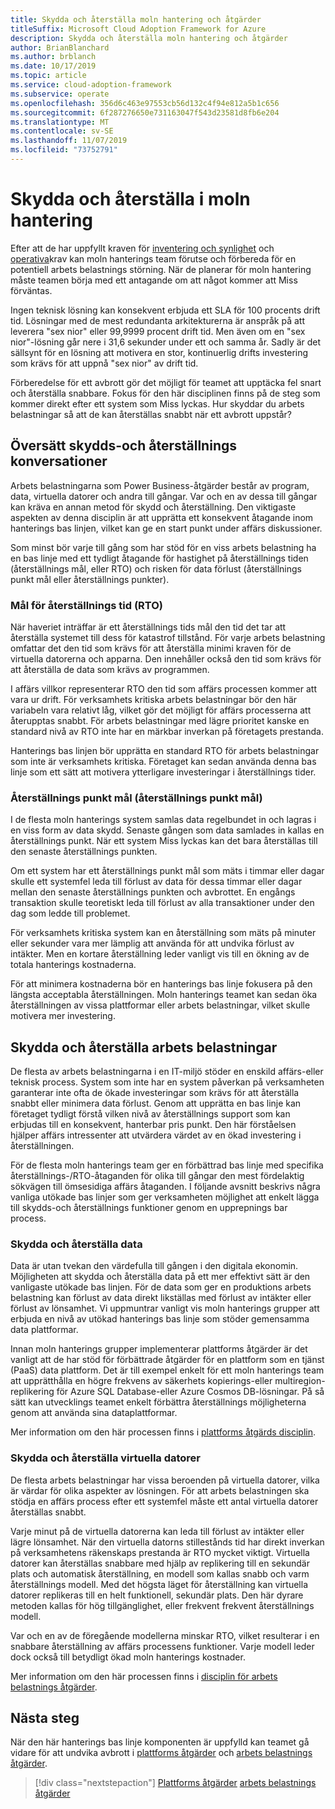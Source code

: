```yaml
---
title: Skydda och återställa moln hantering och åtgärder
titleSuffix: Microsoft Cloud Adoption Framework for Azure
description: Skydda och återställa moln hantering och åtgärder
author: BrianBlanchard
ms.author: brblanch
ms.date: 10/17/2019
ms.topic: article
ms.service: cloud-adoption-framework
ms.subservice: operate
ms.openlocfilehash: 356d6c463e97553cb56d132c4f94e812a5b1c656
ms.sourcegitcommit: 6f287276650e731163047f543d23581d8fb6e204
ms.translationtype: MT
ms.contentlocale: sv-SE
ms.lasthandoff: 11/07/2019
ms.locfileid: "73752791"
---
```

# <a name="protect-and-recover-in-cloud-management"></a>Skydda och återställa i moln hantering

Efter att de har uppfyllt kraven för [inventering och synlighet](./inventory.md) och [operativa](./operational-compliance.md)krav kan moln hanterings team förutse och förbereda för en potentiell arbets belastnings störning. När de planerar för moln hantering måste teamen börja med ett antagande om att något kommer att Miss förväntas.

Ingen teknisk lösning kan konsekvent erbjuda ett SLA för 100 procents drift tid. Lösningar med de mest redundanta arkitekturerna är anspråk på att leverera "sex nior" eller 99,9999 procent drift tid. Men även om en "sex nior"-lösning går nere i 31,6 sekunder under ett och samma år. Sadly är det sällsynt för en lösning att motivera en stor, kontinuerlig drifts investering som krävs för att uppnå "sex nior" av drift tid.

Förberedelse för ett avbrott gör det möjligt för teamet att upptäcka fel snart och återställa snabbare. Fokus för den här disciplinen finns på de steg som kommer direkt efter ett system som Miss lyckas. Hur skyddar du arbets belastningar så att de kan återställas snabbt när ett avbrott uppstår?

## <a name="translate-protection-and-recovery-conversations"></a>Översätt skydds-och återställnings konversationer

Arbets belastningarna som Power Business-åtgärder består av program, data, virtuella datorer och andra till gångar. Var och en av dessa till gångar kan kräva en annan metod för skydd och återställning. Den viktigaste aspekten av denna disciplin är att upprätta ett konsekvent åtagande inom hanterings bas linjen, vilket kan ge en start punkt under affärs diskussioner.

Som minst bör varje till gång som har stöd för en viss arbets belastning ha en bas linje med ett tydligt åtagande för hastighet på återställnings tiden (återställnings mål, eller RTO) och risken för data förlust (återställnings punkt mål eller återställnings punkter).

### <a name="recovery-time-objectives-rto"></a>Mål för återställnings tid (RTO)

När haveriet inträffar är ett återställnings tids mål den tid det tar att återställa systemet till dess för katastrof tillstånd. För varje arbets belastning omfattar det den tid som krävs för att återställa minimi kraven för de virtuella datorerna och apparna. Den innehåller också den tid som krävs för att återställa de data som krävs av programmen.

I affärs villkor representerar RTO den tid som affärs processen kommer att vara ur drift. För verksamhets kritiska arbets belastningar bör den här variabeln vara relativt låg, vilket gör det möjligt för affärs processerna att återupptas snabbt. För arbets belastningar med lägre prioritet kanske en standard nivå av RTO inte har en märkbar inverkan på företagets prestanda.

Hanterings bas linjen bör upprätta en standard RTO för arbets belastningar som inte är verksamhets kritiska. Företaget kan sedan använda denna bas linje som ett sätt att motivera ytterligare investeringar i återställnings tider.

### <a name="recovery-point-objectives-rpo"></a>Återställnings punkt mål (återställnings punkt mål)

I de flesta moln hanterings system samlas data regelbundet in och lagras i en viss form av data skydd. Senaste gången som data samlades in kallas en återställnings punkt. När ett system Miss lyckas kan det bara återställas till den senaste återställnings punkten.

Om ett system har ett återställnings punkt mål som mäts i timmar eller dagar skulle ett systemfel leda till förlust av data för dessa timmar eller dagar mellan den senaste återställnings punkten och avbrottet. En engångs transaktion skulle teoretiskt leda till förlust av alla transaktioner under den dag som ledde till problemet.

För verksamhets kritiska system kan en återställning som mäts på minuter eller sekunder vara mer lämplig att använda för att undvika förlust av intäkter. Men en kortare återställning leder vanligt vis till en ökning av de totala hanterings kostnaderna.

För att minimera kostnaderna bör en hanterings bas linje fokusera på den längsta acceptabla återställningen. Moln hanterings teamet kan sedan öka återställningen av vissa plattformar eller arbets belastningar, vilket skulle motivera mer investering.

## <a name="protect-and-recover-workloads"></a>Skydda och återställa arbets belastningar

De flesta av arbets belastningarna i en IT-miljö stöder en enskild affärs-eller teknisk process. System som inte har en system påverkan på verksamheten garanterar inte ofta de ökade investeringar som krävs för att återställa snabbt eller minimera data förlust. Genom att upprätta en bas linje kan företaget tydligt förstå vilken nivå av återställnings support som kan erbjudas till en konsekvent, hanterbar pris punkt. Den här förståelsen hjälper affärs intressenter att utvärdera värdet av en ökad investering i återställningen.

För de flesta moln hanterings team ger en förbättrad bas linje med specifika återställnings-/RTO-åtaganden för olika till gångar den mest fördelaktig sökvägen till ömsesidiga affärs åtaganden. I följande avsnitt beskrivs några vanliga utökade bas linjer som ger verksamheten möjlighet att enkelt lägga till skydds-och återställnings funktioner genom en upprepnings bar process.

### <a name="protect-and-recover-data"></a>Skydda och återställa data

Data är utan tvekan den värdefulla till gången i den digitala ekonomin. Möjligheten att skydda och återställa data på ett mer effektivt sätt är den vanligaste utökade bas linjen. För de data som ger en produktions arbets belastning kan förlust av data direkt likställas med förlust av intäkter eller förlust av lönsamhet. Vi uppmuntrar vanligt vis moln hanterings grupper att erbjuda en nivå av utökad hanterings bas linje som stöder gemensamma data plattformar.

Innan moln hanterings grupper implementerar plattforms åtgärder är det vanligt att de har stöd för förbättrade åtgärder för en plattform som en tjänst (PaaS) data plattform. Det är till exempel enkelt för ett moln hanterings team att upprätthålla en högre frekvens av säkerhets kopierings-eller multiregion-replikering för Azure SQL Database-eller Azure Cosmos DB-lösningar. På så sätt kan utvecklings teamet enkelt förbättra återställnings möjligheterna genom att använda sina dataplattformar.

Mer information om den här processen finns i [plattforms åtgärds disciplin](./platform.md).

### <a name="protect-and-recover-vms"></a>Skydda och återställa virtuella datorer

De flesta arbets belastningar har vissa beroenden på virtuella datorer, vilka är värdar för olika aspekter av lösningen. För att arbets belastningen ska stödja en affärs process efter ett systemfel måste ett antal virtuella datorer återställas snabbt.

Varje minut på de virtuella datorerna kan leda till förlust av intäkter eller lägre lönsamhet. När den virtuella datorns stillestånds tid har direkt inverkan på verksamhetens räkenskaps prestanda är RTO mycket viktigt. Virtuella datorer kan återställas snabbare med hjälp av replikering till en sekundär plats och automatisk återställning, en modell som kallas snabb och varm återställnings modell. Med det högsta läget för återställning kan virtuella datorer replikeras till en helt funktionell, sekundär plats. Den här dyrare metoden kallas för hög tillgänglighet, eller frekvent frekvent återställnings modell.

Var och en av de föregående modellerna minskar RTO, vilket resulterar i en snabbare återställning av affärs processens funktioner. Varje modell leder dock också till betydligt ökad moln hanterings kostnader.

Mer information om den här processen finns i [disciplin för arbets belastnings åtgärder](./workload.md).

## <a name="next-steps"></a>Nästa steg

När den här hanterings bas linje komponenten är uppfylld kan teamet gå vidare för att undvika avbrott i [plattforms åtgärder](./platform.md) och [arbets belastnings åtgärder](./workload.md).

> [!div class="nextstepaction"]
> [Plattforms åtgärder](./platform.md)
> [arbets belastnings åtgärder](./workload.md)
